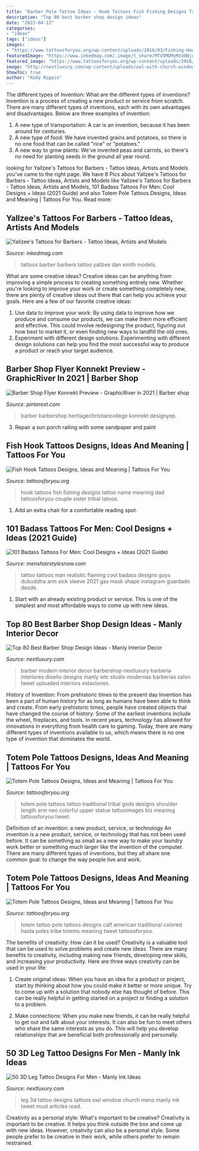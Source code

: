 ```yaml
---
title: "Barber Pole Tattoo Ideas - Hook Tattoos Fish Fishing Designs Tattoo Name Meaning Dad Tattoosforyou Couple Sister Tribal Tatoos"
description: "Top 80 best barber shop design ideas"
date: "2023-04-13"
categories:
- "ideas"
tags: ["ideas"]
images:
- "https://www.tattoosforyou.org/wp-content/uploads/2016/03/Fishing-Hook-Tattoos.jpg"
featuredImage: "https://www.inkedmag.com/.image/t_share/MTU5MDMyMzU0NjczNzk2ODg4/yallzee_barber_tattoos_feature.jpg"
featured_image: "https://www.tattoosforyou.org/wp-content/uploads/2016/03/Fishing-Hook-Tattoos.jpg"
image: "http://nextluxury.com/wp-content/uploads/owl-with-church-window-3d-leg-tattoos-for-men.jpg"
ShowToc: true
author: "Kody Rippin"
---
```



The different types of Invention: What are the different types of inventions?
Invention is a process of creating a new product or service from scratch. There are many different types of inventions, each with its own advantages and disadvantages. Below are three examples of invention:
1) A new type of transportation: A car is an invention, because it has been around for centuries. 
2) A new type of food: We have invented grains and potatoes, so there is no one food that can be called "rice" or "potatoes." 
3) A new way to grow plants: We've invented peas and carrots, so there's no need for planting seeds in the ground all year round.

	

		
looking for Yallzee&#039;s Tattoos for Barbers - Tattoo Ideas, Artists and Models you've came to the right page. We have 8 Pics about Yallzee&#039;s Tattoos for Barbers - Tattoo Ideas, Artists and Models like Yallzee&#039;s Tattoos for Barbers - Tattoo Ideas, Artists and Models, 101 Badass Tattoos For Men: Cool Designs + Ideas (2021 Guide) and also Totem Pole Tattoos Designs, Ideas and Meaning | Tattoos For You. Read more:
		
    
## Yallzee&#039;s Tattoos For Barbers - Tattoo Ideas, Artists And Models

<img loading=lazy src="https://www.inkedmag.com/.image/t_share/MTU5MDMyMzU0NjczNzk2ODg4/yallzee_barber_tattoos_feature.jpg" onerror="this.onerror=null;this.src='https://tse1.mm.bing.net/th?id=OIP.4XeaPofFvTWepra1sz7_awHaHa&amp;pid=15.1';" alt="Yallzee&#039;s Tattoos for Barbers - Tattoo Ideas, Artists and Models">

_Source: inkedmag.com_

>tattoos barber barbers tattoo yallzee dan smith models. 

	

What are some creative ideas?
Creative ideas can be anything from improving a simple process to creating something entirely new. Whether you're looking to improve your work or create something completely new, there are plenty of creative ideas out there that can help you achieve your goals. Here are a few of our favorite creative ideas: 
1. Use data to improve your work: By using data to improve how we produce and consume our products, we can make them more efficient and effective. This could involve redesigning the product, figuring out how best to market it, or even finding new ways to landfill the old ones. 
2. Experiment with different design solutions: Experimenting with different design solutions can help you find the most successful way to produce a product or reach your target audience.

    
## Barber Shop Flyer Konnekt Preview - GraphicRiver In 2021 | Barber Shop

<img loading=lazy src="https://i.pinimg.com/736x/0c/73/e4/0c73e4a807d749f12fd84358cfa7dd21.jpg" onerror="this.onerror=null;this.src='https://tse2.mm.bing.net/th?id=OIP.Jjnayy2vb6qLcyrgToNtjAHaKR&amp;pid=15.1';" alt="Barber Shop Flyer Konnekt Preview - GraphicRiver in 2021 | Barber shop">

_Source: pinterest.com_

>barber barbershop heritagechristiancollege konnekt designyep. 

	

3. Repair a sun porch railing with some sandpaper and paint

    
## Fish Hook Tattoos Designs, Ideas And Meaning | Tattoos For You

<img loading=lazy src="https://www.tattoosforyou.org/wp-content/uploads/2016/03/Fishing-Hook-Tattoos.jpg" onerror="this.onerror=null;this.src='https://tse2.mm.bing.net/th?id=OIP.LRcmkqN_1IzNQuEixDLyzAHaFh&amp;pid=15.1';" alt="Fish Hook Tattoos Designs, Ideas and Meaning | Tattoos For You">

_Source: tattoosforyou.org_

>hook tattoos fish fishing designs tattoo name meaning dad tattoosforyou couple sister tribal tatoos. 

	

1. Add an extra chair for a comfortable reading spot.

    
## 101 Badass Tattoos For Men: Cool Designs + Ideas (2021 Guide)

<img loading=lazy src="https://www.menshairstylesnow.com/wp-content/uploads/2018/07/Sick-Tattoo-Ideas-For-Men.jpg" onerror="this.onerror=null;this.src='https://tse1.mm.bing.net/th?id=OIP.O4cxmFXvcsh-O-S_lh8IswHaJQ&amp;pid=15.1';" alt="101 Badass Tattoos For Men: Cool Designs + Ideas (2021 Guide)">

_Source: menshairstylesnow.com_

>tattoo tattoos man realistic flaming cool badass designs guys dubuddha arm sick sleeve 2021 gas mask shape instagram guardado desde. 

	

1. Start with an already existing product or service. This is one of the simplest and most affordable ways to come up with new ideas.

    
## Top 80 Best Barber Shop Design Ideas - Manly Interior Decor

<img loading=lazy src="http://nextluxury.com/wp-content/uploads/modern-barber-shop-designs.jpg" onerror="this.onerror=null;this.src='https://tse3.mm.bing.net/th?id=OIP.mHvxMWcfVi1EFFyh1Ft1FgAAAA&amp;pid=15.1';" alt="Top 80 Best Barber Shop Design Ideas - Manly Interior Decor">

_Source: nextluxury.com_

>barber modern interior decor barbershop nextluxury barberia interiores diseño designs manly wtc studio modernas barberias salon tweet uploaded interiors estaciones. 

	

History of Invention: From prehistoric times to the present day
Invention has been a part of human history for as long as humans have been able to think and create. From early prehistoric times, people have created objects that have changed the course of history. Some of the earliest inventions include the wheel, fireplaces, and tools. In recent years, technology has allowed for innovations in everything from health care to gaming. Today, there are many different types of inventions available to us, which means there is no one type of invention that dominates the world.

    
## Totem Pole Tattoos Designs, Ideas And Meaning | Tattoos For You

<img loading=lazy src="https://www.tattoosforyou.org/wp-content/uploads/2016/03/Totem-Pole-Tattoos.jpg" onerror="this.onerror=null;this.src='https://tse3.mm.bing.net/th?id=OIP.OjXphxcHNS4_SBf5kFsX9AHaHa&amp;pid=15.1';" alt="Totem Pole Tattoos Designs, Ideas and Meaning | Tattoos For You">

_Source: tattoosforyou.org_

>totem pole tattoos tattoo traditional tribal gods designs shoulder length arm neo colorful upper statue tattooimages biz meaning tattoosforyou tweet. 

	

Definition of an invention: a new product, service, or technology
An invention is a new product, service, or technology that has not been used before. It can be something as small as a new way to make your laundry work better or something much larger like the invention of the computer. There are many different types of inventions, but they all share one common goal: to change the way people live and work.

    
## Totem Pole Tattoos Designs, Ideas And Meaning | Tattoos For You

<img loading=lazy src="https://www.tattoosforyou.org/wp-content/uploads/2016/03/Totem-Pole-Tattoo.jpg" onerror="this.onerror=null;this.src='https://tse2.mm.bing.net/th?id=OIP.Ei-xCyXzAqkfCSFqkoAxvAHaJO&amp;pid=15.1';" alt="Totem Pole Tattoos Designs, Ideas and Meaning | Tattoos For You">

_Source: tattoosforyou.org_

>totem tattoo pole tattoos designs calf american traditional colored haida poles tribe totems meaning tweet tattoosforyou. 

	

The benefits of creativity: How can it be used?
Creativity is a valuable tool that can be used to solve problems and create new ideas. There are many benefits to creativity, including making new friends, developing new skills, and increasing your productivity. Here are three ways creativity can be used in your life: 
1. Create original ideas: When you have an idea for a product or project, start by thinking about how you could make it better or more unique. Try to come up with a solution that nobody else has thought of before. This can be really helpful in getting started on a project or finding a solution to a problem.

2. Make connections: When you make new friends, it can be really helpful to get out and talk about your interests. It can also be fun to meet others who share the same interests as you do. This will help you develop relationships that are beneficial both professionally and personally.

    
## 50 3D Leg Tattoo Designs For Men - Manly Ink Ideas

<img loading=lazy src="http://nextluxury.com/wp-content/uploads/owl-with-church-window-3d-leg-tattoos-for-men.jpg" onerror="this.onerror=null;this.src='https://tse2.mm.bing.net/th?id=OIP.UpHIVAW8ggdXotV35IWXFwHaHa&amp;pid=15.1';" alt="50 3D Leg Tattoo Designs For Men - Manly Ink Ideas">

_Source: nextluxury.com_

>leg 3d tattoo designs tattoos owl window church mens manly ink tweet must articles read. 

	

Creativity as a personal style: What's important to be creative?
Creativity is important to be creative. It helps you think outside the box and come up with new ideas. However, creativity can also be a personal style. Some people prefer to be creative in their work, while others prefer to remain restrained.

